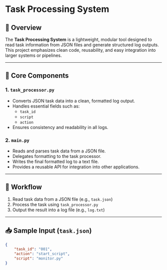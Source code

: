# Task Processing System

## 📝 Overview
The **Task Processing System** is a lightweight, modular tool designed to read task information from JSON files and generate structured log outputs. This project emphasizes clean code, reusability, and easy integration into larger systems or pipelines.

---

## 📁 Core Components

### 1. `task_processor.py`
- Converts JSON task data into a clean, formatted log output.
- Handles essential fields such as:
  - `task_id`
  - `script`
  - `action`
- Ensures consistency and readability in all logs.

### 2. `main.py`
- Reads and parses task data from a JSON file.
- Delegates formatting to the task processor.
- Writes the final formatted log to a text file.
- Provides a reusable API for integration into other applications.

---

## 🔄 Workflow

1. Read task data from a JSON file (e.g., `task.json`)
2. Process the task using `task_processor.py`
3. Output the result into a log file (e.g., `log.txt`)

---

## 📥 Sample Input (`task.json`)
```json
{
    "task_id": "001",
    "action": "start_script",
    "script": "monitor.py"
}
